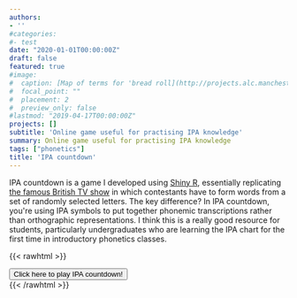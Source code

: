 ```yaml
---
authors:
- ''
#categories:
#- test
date: "2020-01-01T00:00:00Z"
draft: false
featured: true
#image:
#  caption: [Map of terms for 'bread roll](http://projects.alc.manchester.ac.uk/ukdialectmaps/lexical-variation/bread/)'
#  focal_point: ""
#  placement: 2
#  preview_only: false
#lastmod: "2019-04-17T00:00:00Z"
projects: []
subtitle: 'Online game useful for practising IPA knowledge'
summary: Online game useful for practising IPA knowledge
tags: ["phonetics"]
title: 'IPA countdown'
---
```


IPA countdown is a game I developed using [Shiny R](https://shiny.rstudio.com/), essentially replicating [the famous British TV show](https://en.wikipedia.org/wiki/Countdown_(game_show)) in which contestants have to form words from a set of randomly selected letters. The key difference? In IPA countdown, you're using IPA symbols to put together phonemic transcriptions rather than orthographic representations. I think this is a really good resource for students, particularly undergraduates who are learning the IPA chart for the first time in introductory phonetics classes.

{{< rawhtml >}}
  <div class="center-button">
    <a href="https://grbails.shinyapps.io/ipa-countdown/" target="_blank">
      <button class="btnn"><i class="fas fa-arrow-alt-circle-right"></i> Click here to play IPA countdown!</button>
    </a>
  </div>
{{< /rawhtml >}} 